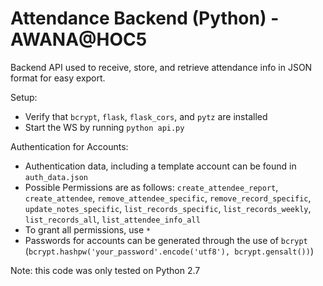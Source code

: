 # Attendance Backend (Python) - AWANA@HOC5
Backend API used to receive, store, and retrieve attendance info in JSON format for easy export.

Setup:
 - Verify that `bcrypt`, `flask`, `flask_cors`, and `pytz` are installed
 - Start the WS by running `python api.py`

Authentication for Accounts:
 - Authentication data, including a template account can be found in `auth_data.json`
 - Possible Permissions are as follows: `create_attendee_report`, `create_attendee`, `remove_attendee_specific`, `remove_record_specific`, `update_notes_specific`, `list_records_specific`, `list_records_weekly`, `list_records_all`, `list_attendee_info_all`
  - To grant all permissions, use `*`
  - Passwords for accounts can be generated through the use of `bcrypt` (`bcrypt.hashpw('your_password'.encode('utf8'), bcrypt.gensalt())`)

Note: this code was only tested on Python 2.7
